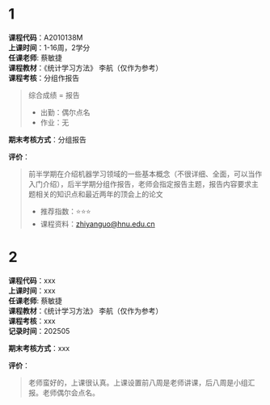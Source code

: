 # 1    
**课程代码**：A2010138M    
**上课时间**：1-16周，2学分  
**任课老师**: 蔡敏捷  
**课程教材**：《统计学习方法》 李航（仅作为参考）    
**课程考核**：分组作报告  
>
>综合成绩 = 报告  
>- 出勤：偶尔点名  
>- 作业：无

**期末考核方式**：分组报告  

**评价**：
>
>前半学期在介绍机器学习领域的一些基本概念（不很详细、全面，可以当作入门介绍），后半学期分组作报告，老师会指定报告主题，报告内容要求主题相关的知识点和最近两年的顶会上的论文
>- 推荐指数：⭐⭐⭐
>- 课程资料：zhiyanguo@hnu.edu.cn

# 2
**课程代码**：xxx    
**上课时间**：xxx  
**任课老师**: 蔡敏捷  
**课程教材**：《统计学习方法》 李航（仅作为参考）    
**课程考核**：xxx  
**记录时间**：202505

**期末考核方式**：xxx

**评价**：
>
> 老师蛮好的，上课很认真。上课设置前八周是老师讲课，后八周是小组汇报。老师偶尔会点名。
